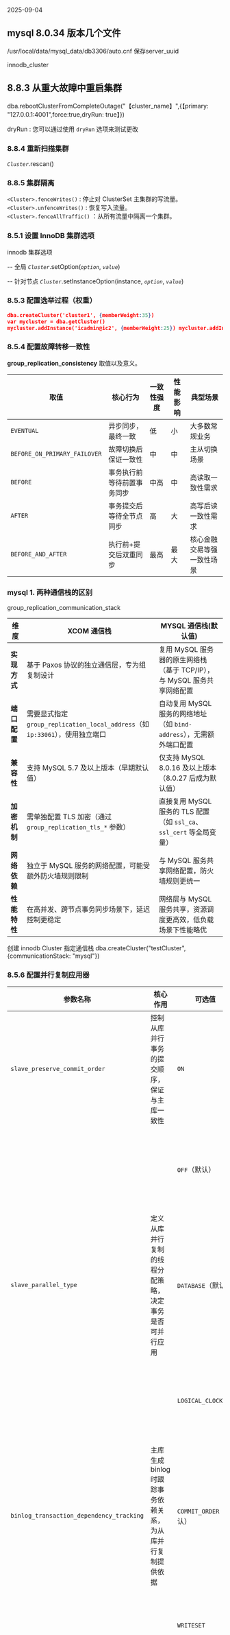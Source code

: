 2025-09-04
## mysql 8.0.34 版本几个文件

/usr/local/data/mysql_data/db3306/auto.cnf  保存server_uuid


innodb_cluster
## 8.8.3 从重大故障中重启集群
dba.rebootClusterFromCompleteOutage("【cluster_name】",{【primary: "127.0.0.1:4001",force:true,dryRun: true】})

dryRun : 您可以通过使用 `dryRun` 选项来测试更改

### 8.8.4 重新扫描集群
_`Cluster`_.rescan()
### 8.8.5 集群隔离
`<Cluster>.fenceWrites()` : 停止对 ClusterSet 主集群的写流量。
`<Cluster>.unfenceWrites()` : 恢复写入流量。
`<Cluster>.fenceAllTraffic()` ：从所有流量中隔离一个集群。
### 8.5.1 设置 InnoDB 集群选项

innodb 集群选项

-- 全局
_`Cluster`_.setOption(_`option`_, _`value`_) 

-- 针对节点
_`Cluster`_.setInstanceOption(instance, _`option`_, _`value`_)

### 8.5.3 配置选举过程（权重）

```json
dba.createCluster('cluster1', {memberWeight:35}) 
var mycluster = dba.getCluster() 
mycluster.addInstance('icadmin@ic2', {memberWeight:25}) mycluster.addInstance('icadmin@ic3', {memberWeight:50})
```


### 8.5.4 配置故障转移一致性

**group_replication_consistency** 取值以及意义。

| 取值                           | 核心行为          | 一致性强度 | 性能影响 | 典型场景          |
| ---------------------------- | ------------- | ----- | ---- | ------------- |
| `EVENTUAL`                   | 异步同步，最终一致     | 低     | 小    | 大多数常规业务       |
| `BEFORE_ON_PRIMARY_FAILOVER` | 故障切换后保证一致性    | 中     | 中    | 主从切换场景        |
| `BEFORE`                     | 事务执行前等待前置事务同步 | 中高    | 中    | 高读取一致性需求      |
| `AFTER`                      | 事务提交后等待全节点同步  | 高     | 大    | 高写后读一致性需求     |
| `BEFORE_AND_AFTER`           | 执行前+提交后双重同步   | 最高    | 最大   | 核心金融交易等强一致性场景 |


### mysql 1. 两种通信栈的区别


group_replication_communication_stack 

| **维度**   | **XCOM 通信栈**                                                  | **MYSQL 通信栈**(默认值)                                 |
| -------- | ------------------------------------------------------------- | -------------------------------------------------- |
| **实现方式** | 基于 Paxos 协议的独立通信层，专为组复制设计                                     | 复用 MySQL 服务器的原生网络栈（基于 TCP/IP），与 MySQL 服务共享网络配置     |
| **端口配置** | 需要显式指定 `group_replication_local_address`（如 `ip:33061`），使用独立端口 | 自动复用 MySQL 服务的网络地址（如 `bind-address`），无需额外端口配置      |
| **兼容性**  | 支持 MySQL 5.7 及以上版本（早期默认值）                                     | 仅支持 MySQL 8.0.16 及以上版本（8.0.27 后成为默认值）              |
| **加密机制** | 需单独配置 TLS 加密（通过 `group_replication_tls_*` 参数）                 | 直接复用 MySQL 服务的 TLS 配置（如 `ssl_ca`、`ssl_cert` 等全局变量） |
| **网络依赖** | 独立于 MySQL 服务的网络配置，可能受额外防火墙规则限制                                | 与 MySQL 服务共享网络配置，防火墙规则更统一                          |
| **性能特性** | 在高并发、跨节点事务同步场景下，延迟控制更稳定                                       | 网络层与 MySQL 服务共享，资源调度更高效，低负载场景下性能略优                 |

创建 innodb Cluster 指定通信栈
dba.createCluster("testCluster", {communicationStack: "mysql"})

### 8.5.6 配置并行复制应用器

| 参数名称                                     | 核心作用                              | 可选值                | 含义说明                                             |
| ---------------------------------------- | --------------------------------- | ------------------ | ------------------------------------------------ |
| `slave_preserve_commit_order`            | 控制从库并行事务的提交顺序，保证与主库一致性            | `ON`               | 从库事务必须严格按主库提交顺序提交，即使提前执行完也会等待前置事务，确保顺序一致         |
|                                          |                                   | `OFF`（默认）          | 从库事务执行完毕后立即提交，不保证与主库提交顺序一致（最终数据一致，但可见性顺序可能不同）    |
| `slave_parallel_type`                    | 定义从库并行复制的线程分配策略，决定事务是否可并行应用       | `DATABASE`（默认）     | 按数据库（Schema）划分并行性，不同库的事务可并行，同一库事务串行              |
|                                          |                                   | `LOGICAL_CLOCK`    | 基于事务依赖关系（逻辑时钟）划分并行性，主库记录事务依赖信息，从库对无依赖的事务并行应用     |
| `binlog_transaction_dependency_tracking` | 主库生成 binlog 时跟踪事务依赖关系，为从库并行复制提供依据 | `COMMIT_ORDER`（默认） | 基于事务提交顺序记录依赖，后提交的事务依赖于先提交的事务，可能过度标记依赖            |
|                                          |                                   | `WRITESET`         | 基于事务修改的数据集（WriteSet）判断依赖，无冲突的事务标记为可并行，提升并行度      |
|                                          |                                   | `WRITESET_SESSION` | 在 `WRITESET` 基础上，同一会话内事务强制串行（即使无冲突），避免会话内逻辑依赖被打破 |
